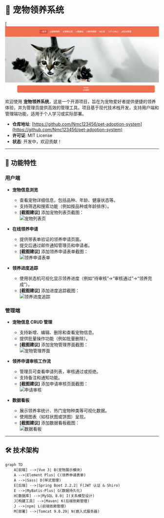 # 🐾 宠物领养系统

[![GitHub license](https://github.com/Nmc123456/pet-adoption-system/blob/main/a1.png)

欢迎使用 **宠物领养系统**，这是一个开源项目，旨在为宠物爱好者提供便捷的领养体验，并为管理员提供高效的管理工具。项目基于现代技术栈开发，支持用户端和管理端功能，适用于个人学习或实际部署。

- **仓库地址**: [https://github.com/Nmc123456/pet-adoption-system](https://github.com/Nmc123456/pet-adoption-system)
- **许可证**: MIT License
- **状态**: 开发中，欢迎贡献！

---

## 🚀 功能特性

### 用户端
- **宠物信息浏览**  
  - 查看宠物详细信息，包括品种、年龄、健康状态等。  
  - 支持筛选和搜索功能（例如按品种或年龄排序）。  
  - **[截图建议]** 添加宠物列表页截图：  
    ![宠物列表页](https://via.placeholder.com/800x400?text=Pet+List+Page)

- **在线领养申请**  
  - 提供带表单验证的领养申请页面。  
  - 提交后通过邮件通知管理员和申请者。  
  - **[截图建议]** 添加领养申请表单截图：  
    ![领养申请表单](https://via.placeholder.com/800x400?text=Adoption+Form)

- **领养进度追踪**  
  - 使用状态机可视化显示领养进度（例如“待审核”→“审核通过”→“领养完成”）。  
  - **[截图建议]** 添加进度追踪截图：  
    ![领养进度追踪](https://via.placeholder.com/800x400?text=Adoption+Progress)

### 管理端
- **宠物信息 CRUD 管理**  
  - 支持新增、编辑、删除和查看宠物信息。  
  - 提供批量操作功能（例如批量删除）。  
  - **[截图建议]** 添加宠物管理界面截图：  
    ![宠物管理界面](https://via.placeholder.com/800x400?text=Pet+Management)

- **领养申请审核工作流**  
  - 管理员可查看申请列表，审核通过或拒绝。  
  - 支持备注和通知功能。  
  - **[截图建议]** 添加申请审核页面截图：  
    ![申请审核](https://via.placeholder.com/800x400?text=Application+Review)

- **数据看板**  
  - 展示领养率统计、热门宠物种类等可视化数据。  
  - 使用图表（如柱状图或饼图）呈现。  
  - **[截图建议]** 添加数据看板截图：  
    ![数据看板](https://via.placeholder.com/800x400?text=Dashboard)

---

## 🛠️ 技术架构

```mermaid
graph TD
    A[前端] -->|Vue 3| B(宠物展示模块)
    A -->|Element Plus| C(领养申请表单)
    A -->|Sass| D(样式管理)
    E[后端] -->|Spring Boot 2.2.2| F(JWT 认证 & Shiro)
    E -->|MyBatis-Plus| G(数据持久化)
    H[数据库] -->|MySQL 8.0| I(关系模型设计)
    J[构建工具] -->|Maven| K(后端依赖管理)
    J -->|npm| L(前端依赖管理)
    M[部署] -->|Tomcat 9.0.29| N(嵌入式服务器)
